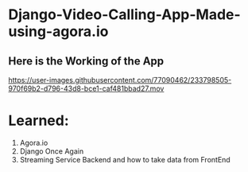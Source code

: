 # Django-Video-Calling-App-Made-using-agora.io

## Here is the Working of the App

https://user-images.githubusercontent.com/77090462/233798505-970f69b2-d796-43d8-bce1-caf481bbad27.mov

# Learned:
1. Agora.io
2. Django Once Again
3. Streaming Service Backend and how to take data from FrontEnd

